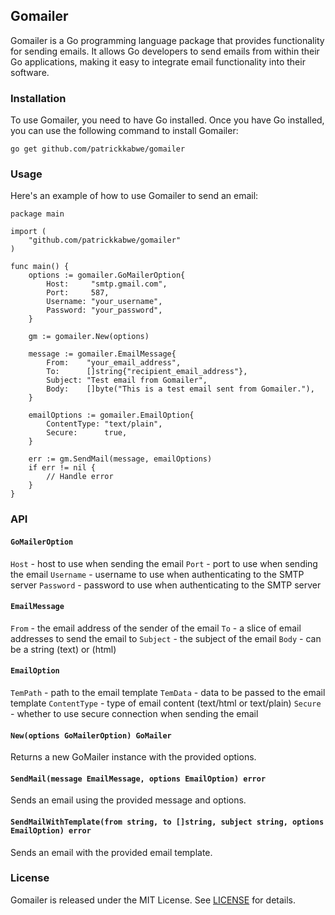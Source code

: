## Gomailer

Gomailer is a Go programming language package that provides functionality for sending emails. It allows Go developers to send emails from within their Go applications, making it easy to integrate email functionality into their software.

### Installation

To use Gomailer, you need to have Go installed. Once you have Go installed, you can use the following command to install Gomailer:

```golang
go get github.com/patrickkabwe/gomailer
```

### Usage

Here's an example of how to use Gomailer to send an email:

```golang
package main

import (
    "github.com/patrickkabwe/gomailer"
)

func main() {
    options := gomailer.GoMailerOption{
        Host:     "smtp.gmail.com",
        Port:     587,
        Username: "your_username",
        Password: "your_password",
    }

    gm := gomailer.New(options)

    message := gomailer.EmailMessage{
        From:    "your_email_address",
        To:      []string{"recipient_email_address"},
        Subject: "Test email from Gomailer",
        Body:    []byte("This is a test email sent from Gomailer."),
    }

    emailOptions := gomailer.EmailOption{
        ContentType: "text/plain",
        Secure:      true,
    }

    err := gm.SendMail(message, emailOptions)
    if err != nil {
        // Handle error
    }
}
```

### API

#### `GoMailerOption`

`Host` - host to use when sending the email
`Port` - port to use when sending the email
`Username` - username to use when authenticating to the SMTP server
`Password` - password to use when authenticating to the SMTP server

#### `EmailMessage`

`From` - the email address of the sender of the email
`To` - a slice of email addresses to send the email to
`Subject` - the subject of the email
`Body` - can be a string (text) or (html)

#### `EmailOption`

`TemPath` - path to the email template
`TemData` - data to be passed to the email template
`ContentType` - type of email content (text/html or text/plain)
`Secure` - whether to use secure connection when sending the email

#### `New(options GoMailerOption) GoMailer`

Returns a new GoMailer instance with the provided options.

#### `SendMail(message EmailMessage, options EmailOption) error`

Sends an email using the provided message and options.

#### `SendMailWithTemplate(from string, to []string, subject string, options EmailOption) error`

Sends an email with the provided email template.

### License

Gomailer is released under the MIT License. See [LICENSE](https://github.com/patrickkabwe/gomailer/blob/main/LICENSE) for details.
